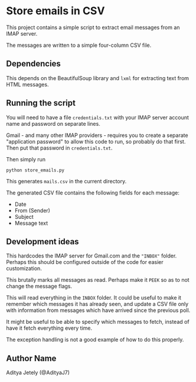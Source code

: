 # Store emails in CSV

This project contains a simple script to extract email messages
from an IMAP server.

The messages are written to a simple four-column CSV file.


## Dependencies

This depends on the BeautifulSoup library and `lxml`
for extracting text from HTML messages.


## Running the script

You will need to have a file `credentials.txt`
with your IMAP server account name and password on separate lines.

Gmail - and many other IMAP providers -
requires you to create a separate "application password"
to allow this code to run, so probably do that first.
Then put that password in `credentials.txt`.

Then simply run

```
python store_emails.py
```

This generates `mails.csv` in the current directory.

The generated CSV file contains the following fields for each message:

* Date
* From (Sender)
* Subject
* Message text


## Development ideas

This hardcodes the IMAP server for Gmail.com and the `"INBOX"` folder.
Perhaps this should be configured outside of the code
for easier customization.

This brutally marks all messages as read.
Perhaps make it `PEEK` so as to not change the message flags.

This will read everything in the `INBOX` folder.
It could be useful to make it remember which messages it has already seen,
and update a CSV file only with information from messages which have
arrived since the previous poll.

It might be useful to be able to specify which messages to fetch,
instead of have it fetch everything every time.

The exception handling is not a good example of how to do this properly.


## Author Name

Aditya Jetely (@AdityaJ7)
